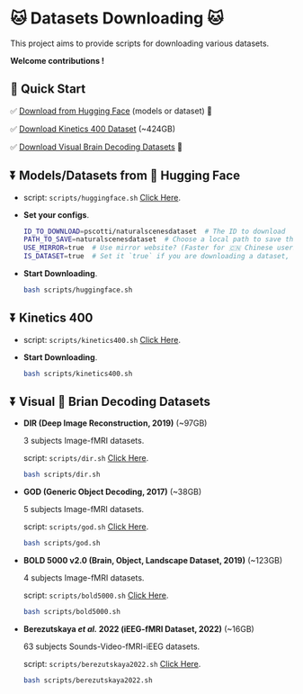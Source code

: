 # 🐱 Datasets Downloading 🐱

This project aims to provide scripts for downloading various datasets.

**Welcome contributions !**

## 🌟 Quick Start

✅ <a href="#huggingface">Download from Hugging Face</a> (models or dataset) 🤗

✅ <a href="#Kinetics400">Download Kinetics 400 Dataset</a> (~424GB)

✅ <a href="#brain_decoding">Download Visual Brain Decoding Datasets</a> 🧠



## ⏬ Models/Datasets from 🤗 Hugging Face<a id="huggingface"> </a>

- script: `scripts/huggingface.sh` <a href="./scripts.huggingface.sh">Click Here</a>.

- **Set your configs**.

  ```bash
  ID_TO_DOWNLOAD=pscotti/naturalscenesdataset  # The ID to download
  PATH_TO_SAVE=naturalscenesdataset  # Choose a local path to save the data
  USE_MIRROR=true  # Use mirror website? (Faster for 🇨🇳 Chinese users)
  IS_DATASET=true  # Set it `true` if you are downloading a dataset, or `false` if model
  ```

- **Start Downloading**.

  ```bash
  bash scripts/huggingface.sh
  ```




## ⏬ Kinetics 400<a id="Kinetics400"> </a>

- script: `scripts/kinetics400.sh` <a href="./scripts/kinetics400.sh">Click Here</a>.

- **Start Downloading**.

  ```bash
  bash scripts/kinetics400.sh
  ```

  

## ⏬ Visual 🧠 Brian Decoding Datasets<a id="brain_decoding"> </a>

- **DIR (Deep Image Reconstruction, 2019)** (~97GB)

  3 subjects Image-fMRI datasets.

  script: `scripts/dir.sh` <a href="./scripts/dir.sh">Click Here</a>.

  ```bash
  bash scripts/dir.sh
  ```

- **GOD (Generic Object Decoding, 2017)** (~38GB)

  5 subjects Image-fMRI datasets.

  script: `scripts/god.sh` <a href="./scripts/god.sh">Click Here</a>.

  ```bash
  bash scripts/god.sh
  ```

- **BOLD 5000 v2.0 (Brain, Object, Landscape Dataset, 2019)** (~123GB)

  4 subjects Image-fMRI datasets.

  script: `scripts/bold5000.sh` <a href="./scripts/bold5000.sh">Click Here</a>.

  ```bash
  bash scripts/bold5000.sh
  ```

- **Berezutskaya *et al.* 2022 (iEEG-fMRI Dataset, 2022)** (~16GB)

  63 subjects Sounds-Video-fMRI-iEEG datasets.

  script: `scripts/berezutskaya2022.sh` <a href="./scripts/berezutskaya2022.sh">Click Here</a>.

  ```bash
  bash scripts/berezutskaya2022.sh
  ```

















